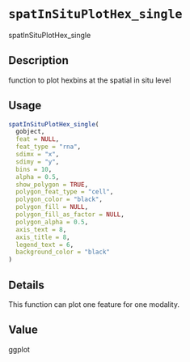 # `spatInSituPlotHex_single`

spatInSituPlotHex_single


## Description

function to plot hexbins at the spatial in situ level


## Usage

```r
spatInSituPlotHex_single(
  gobject,
  feat = NULL,
  feat_type = "rna",
  sdimx = "x",
  sdimy = "y",
  bins = 10,
  alpha = 0.5,
  show_polygon = TRUE,
  polygon_feat_type = "cell",
  polygon_color = "black",
  polygon_fill = NULL,
  polygon_fill_as_factor = NULL,
  polygon_alpha = 0.5,
  axis_text = 8,
  axis_title = 8,
  legend_text = 6,
  background_color = "black"
)
```


## Details

This function can plot one feature for one modality.


## Value

ggplot


